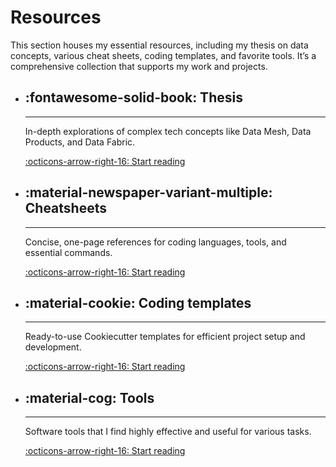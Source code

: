 # Resources

This section houses my essential resources, including my thesis on data concepts, various cheat sheets, coding templates, and favorite tools. It’s a comprehensive collection that supports my work and projects.

<div class="grid cards" markdown>

- ## **:fontawesome-solid-book: Thesis**

    ---

    In-depth explorations of complex tech concepts like Data Mesh, Data Products, and Data Fabric.

    [:octicons-arrow-right-16: Start reading](#)

- ## **:material-newspaper-variant-multiple: Cheatsheets**

    ---

    Concise, one-page references for coding languages, tools, and essential commands.

    [:octicons-arrow-right-16: Start reading](#)

- ## **:material-cookie: Coding templates**

    ---

    Ready-to-use Cookiecutter templates for efficient project setup and development.

    [:octicons-arrow-right-16: Start reading](#)

- ## **:material-cog: Tools**

    ---

    Software tools that I find highly effective and useful for various tasks.

    [:octicons-arrow-right-16: Start reading](#)

</div>
